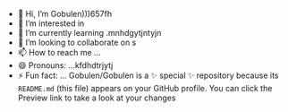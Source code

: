 - 👋 Hi, I’m Gobulen)))657fh
- 👀 I’m interested in 
- 🌱 I’m currently learning .mnhdgytjntyjn
- 💞️ I’m looking to collaborate on s
- 📫 How to reach me ...
- 😄 Pronouns: ...kfdhdtrjytj
- ⚡ Fun fact: ...
Gobulen/Gobulen is a ✨ special ✨ repository because its `README.md` (this file) appears on your GitHub profile.
You can click the Preview link to take a look at your changes
